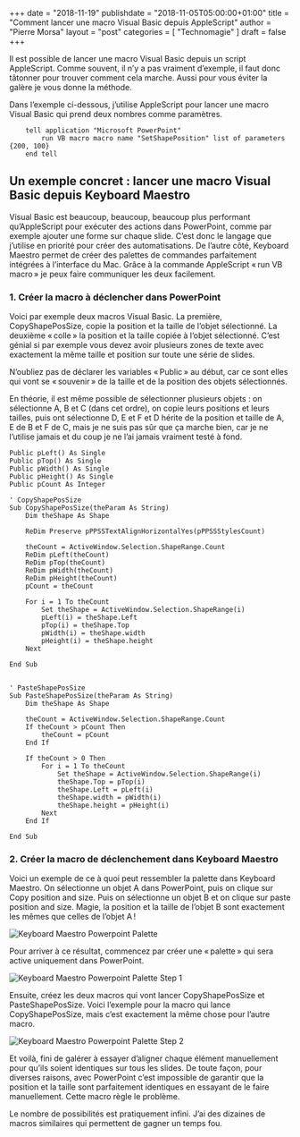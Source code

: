 +++
date        = "2018-11-19"
publishdate = "2018-11-05T05:00:00+01:00" 
title       = "Comment lancer une macro Visual Basic depuis AppleScript"
author      = "Pierre Morsa"
layout      = "post"
categories  = [ "Technomagie" ]
draft       = false
+++

Il est possible de lancer une macro Visual Basic depuis un script AppleScript. Comme souvent, il n’y a pas vraiment d’exemple, il faut donc tâtonner pour trouver comment cela marche. Aussi pour vous éviter la galère je vous donne la méthode.

Dans l’exemple ci-dessous, j’utilise AppleScript pour lancer une macro Visual Basic qui prend deux nombres comme paramètres.

```
	tell application "Microsoft PowerPoint"
		run VB macro macro name "SetShapePosition" list of parameters {200, 100}
	end tell
```

## Un exemple concret : lancer une macro Visual Basic depuis Keyboard Maestro
Visual Basic est beaucoup, beaucoup, beaucoup plus performant qu’AppleScript pour exécuter des actions dans PowerPoint, comme par exemple ajouter une forme sur chaque slide. C’est donc le langage que j’utilise en priorité pour créer des automatisations. De l’autre côté, Keyboard Maestro permet de créer des palettes de commandes parfaitement intégrées à l’interface du Mac. Grâce à la commande AppleScript « run VB macro » je peux faire communiquer les deux facilement.

### 1. Créer la macro à déclencher dans PowerPoint
Voici par exemple deux macros Visual Basic. La première, CopyShapePosSize, copie la position et la taille de l’objet sélectionné. La deuxième « colle » la position et la taille copiée à l’objet sélectionné. C’est génial si par exemple vous devez avoir plusieurs zones de texte avec exactement la même taille et position sur toute une série de slides.

N’oubliez pas de déclarer les variables « Public » au début, car ce sont elles qui vont se « souvenir » de la taille et de la position des objets sélectionnés.

En théorie, il est même possible de sélectionner plusieurs objets : on sélectionne A, B et C (dans cet ordre), on copie leurs positions et leurs tailles, puis ont sélectionne D, E et F et D hérite de la position et taille de A, E de B et F de C, mais je ne suis pas sûr que ça marche bien, car je ne l’utilise jamais et du coup je ne l’ai jamais vraiment testé à fond.

```
Public pLeft() As Single
Public pTop() As Single
Public pWidth() As Single
Public pHeight() As Single
Public pCount As Integer

' CopyShapePosSize
Sub CopyShapePosSize(theParam As String)
    Dim theShape As Shape
    
    ReDim Preserve pPPSSTextAlignHorizontalYes(pPPSSStylesCount)
    
    theCount = ActiveWindow.Selection.ShapeRange.Count
    ReDim pLeft(theCount)
    ReDim pTop(theCount)
    ReDim pWidth(theCount)
    ReDim pHeight(theCount)
    pCount = theCount
    
    For i = 1 To theCount
        Set theShape = ActiveWindow.Selection.ShapeRange(i)
        pLeft(i) = theShape.Left
        pTop(i) = theShape.Top
        pWidth(i) = theShape.width
        pHeight(i) = theShape.height
    Next
    
End Sub


' PasteShapePosSize
Sub PasteShapePosSize(theParam As String)
    Dim theShape As Shape
    
    theCount = ActiveWindow.Selection.ShapeRange.Count
    If theCount > pCount Then
        theCount = pCount
    End If
    
    If theCount > 0 Then
        For i = 1 To theCount
            Set theShape = ActiveWindow.Selection.ShapeRange(i)
            theShape.Top = pTop(i)
            theShape.Left = pLeft(i)
            theShape.width = pWidth(i)
            theShape.height = pHeight(i)
        Next
    End If
    
End Sub
```

### 2. Créer la macro de déclenchement dans Keyboard Maestro
Voici un exemple de ce à quoi peut ressembler la palette dans Keyboard Maestro. On sélectionne un objet A dans PowerPoint, puis on clique sur Copy position and size. Puis on sélectionne un objet B et on clique sur paste position and size. Magie, la position et la taille de l’objet B sont exactement les mêmes que celles de l’objet A !

![Keyboard Maestro Powerpoint Palette](/pictures/2018/11/keyboard-maestro-powerpoint-palette.jpg)

Pour arriver à ce résultat, commencez par créer une « palette » qui sera active uniquement dans PowerPoint.

![Keyboard Maestro Powerpoint Palette Step 1](/pictures/2018/11/keyboard-maestro-powerpoint-palette-step-1.jpg)

Ensuite, créez les deux macros qui vont lancer CopyShapePosSize et PasteShapePosSize. Voici l’exemple pour la macro qui lance CopyShapePosSize, mais c’est exactement la même chose pour l’autre macro.

![Keyboard Maestro Powerpoint Palette Step 2](/pictures/2018/11/keyboard-maestro-powerpoint-palette-step-2.jpg)

Et voilà, fini de galérer à essayer d’aligner chaque élément manuellement pour qu’ils soient identiques sur tous les slides. De toute façon, pour diverses raisons, avec PowerPoint c’est impossible de garantir que la position et la taille sont parfaitement identiques en essayant de le faire manuellement. Cette macro règle le problème.

Le nombre de possibilités est pratiquement infini. J’ai des dizaines de macros similaires qui permettent de gagner un temps fou.